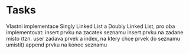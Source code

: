 # Tasks

Vlastni implementace Singly Linked List a Doubly Linked List, pro oba implementovat:
insert prvku na zacatek seznamu
insert prvku na zadane misto (tzn. user zadava prvek a index, na ktery chce prvek do seznamu umistit)
append prvku na konec seznamu
